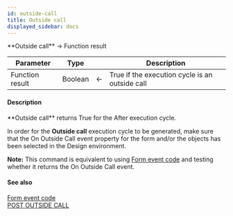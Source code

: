 ```yaml
---
id: outside-call
title: Outside call
displayed_sidebar: docs
---
```


<!--REF #_command_.Outside call.Syntax-->**Outside call**  -> Function result<!-- END REF-->
<!--REF #_command_.Outside call.Params-->
| Parameter | Type |  | Description |
| --- | --- | --- | --- |
| Function result | Boolean | <- | True if the execution cycle is an outside call |

<!-- END REF-->

#### Description 

<!--REF #_command_.Outside call.Summary-->**Outside call** returns True for the After execution cycle.<!-- END REF--> 

In order for the **Outside call** execution cycle to be generated, make sure that the On Outside Call event property for the form and/or the objects has been selected in the Design environment.

**Note:** This command is equivalent to using [Form event code](form-event-code.md) and testing whether it returns the On Outside Call event.

#### See also 
[Form event code](form-event-code.md)  
[POST OUTSIDE CALL](post-outside-call.md)  
